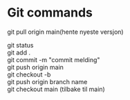 # Git commands
git pull origin main(hente nyeste versjon)

git status<br>
git add .<br>
git commit -m "commit melding"<br>
git push origin main<br>
git checkout -b <branchname><br>
git push origin branch name<br>
git checkout main (tilbake til main)<br>
